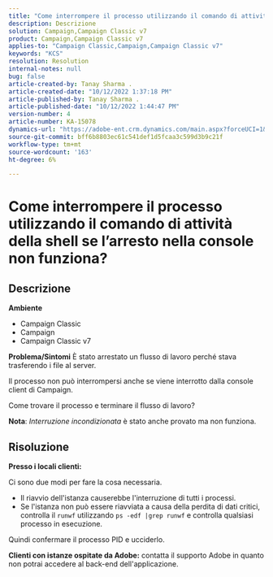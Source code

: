 ```yaml
---
title: "Come interrompere il processo utilizzando il comando di attività della shell se l’arresto nella console non funziona?"
description: Descrizione
solution: Campaign,Campaign Classic v7
product: Campaign,Campaign Classic v7
applies-to: "Campaign Classic,Campaign,Campaign Classic v7"
keywords: "KCS"
resolution: Resolution
internal-notes: null
bug: false
article-created-by: Tanay Sharma .
article-created-date: "10/12/2022 1:37:18 PM"
article-published-by: Tanay Sharma .
article-published-date: "10/12/2022 1:44:47 PM"
version-number: 4
article-number: KA-15078
dynamics-url: "https://adobe-ent.crm.dynamics.com/main.aspx?forceUCI=1&pagetype=entityrecord&etn=knowledgearticle&id=873dc8f7-324a-ed11-bba2-0022480868ff"
source-git-commit: bff6b8803ec61c541def1d5fcaa3c599d3b9c21f
workflow-type: tm+mt
source-wordcount: '163'
ht-degree: 6%

---
```


# Come interrompere il processo utilizzando il comando di attività della shell se l’arresto nella console non funziona?

## Descrizione

<b>Ambiente</b>
- Campaign Classic
- Campaign
- Campaign Classic v7



<b>Problema/Sintomi</b>
È stato arrestato un flusso di lavoro perché stava trasferendo i file al server.

Il processo non può interrompersi anche se viene interrotto dalla console client di Campaign.

Come trovare il processo e terminare il flusso di lavoro?

<b>Nota</b>: *Interruzione incondizionata* è stato anche provato ma non funziona.


## Risoluzione


<b>Presso i locali</b><b> clienti:</b>

Ci sono due modi per fare la cosa necessaria.

- Il riavvio dell&#39;istanza causerebbe l&#39;interruzione di tutti i processi.
- Se l&#39;istanza non può essere riavviata a causa della perdita di dati critici, controlla il `runwf` utilizzando `ps -edf |grep runwf` e controlla qualsiasi processo in esecuzione.


Quindi confermare il processo PID e ucciderlo.

<b>Clienti con istanze ospitate da Adobe:</b> contatta il supporto Adobe in quanto non potrai accedere al back-end dell&#39;applicazione.
